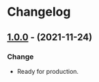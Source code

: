 # Changelog

## [1.0.0](https://github.com/Password4j/password4j-jca/releases/tag/1.0.0) - (2021-11-24)
### Change
* Ready for production.
